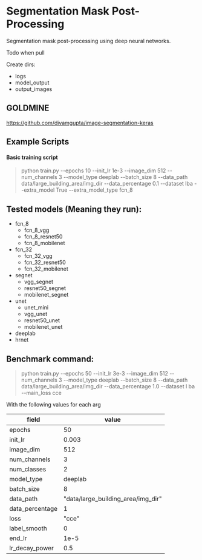 # Segmentation Mask Post-Processing
Segmentation mask post-processing using deep neural networks.

Todo when pull

Create dirs:
* logs
* model_output
* output_images


## GOLDMINE
https://github.com/divamgupta/image-segmentation-keras


## Example Scripts

#### Basic training script

> python train.py --epochs 10 --init_lr 1e-3 --image_dim 512 --num_channels 3 --model_type deeplab --batch_size 8 --data_path data/large_building_area/img_dir --data_percentage 0.1 --dataset lba --extra_model True --extra_model_type fcn_8


## Tested models (Meaning they run):

* fcn_8
    * fcn_8_vgg
    * fcn_8_resnet50
    * fcn_8_mobilenet
* fcn_32
    * fcn_32_vgg
    * fcn_32_resnet50
    * fcn_32_mobilenet
* segnet
    * vgg_segnet
    * resnet50_segnet
    * mobilenet_segnet
* unet
    * unet_mini
    * vgg_unet
    * resnet50_unet
    * mobilenet_unet
* deeplab
* hrnet

## Benchmark command:

> python train.py --epochs 50 --init_lr 3e-3 --image_dim 512 --num_channels 3 --model_type deeplab --batch_size 8 --data_path data/large_building_area/img_dir --data_percentage 1.0 --dataset l
ba --main_loss cce

With the following values for each arg

| field | value |
|-------|-------|
|epochs | 50    |
|init_lr| 0.003 |
|image_dim|512|
|num_channels|3|
|num_classes|2|
|model_type|deeplab|
|batch_size|8|
|data_path|"data/large_building_area/img_dir"|
|data_percentage|1|
|loss|"cce"|
|label_smooth|0|
|end_lr|1e-5|
|lr_decay_power|0.5|